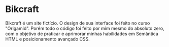 # Bikcraft
Bikcraft é um site fictício. O design de sua interface foi feito no curso "Origamid". Porém todo o código foi feito por mim mesmo do absoluto zero, com o objetivo de praticar e aprimorar minhas habilidades em Semântica HTML e posicionamento avançado CSS.

